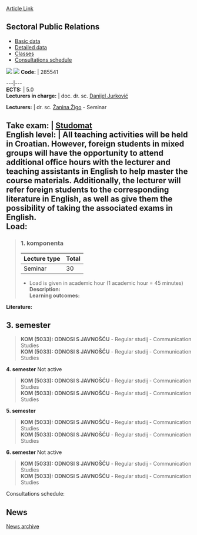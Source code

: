 [Article Link](https://www.fhs.hr/en/course/spr_b)

## Sectoral Public Relations
  * [Basic data](https://www.fhs.hr/en/course/spr_b#v1id-523837_303724_1_0 "Basic data")
  * [Detailed data](https://www.fhs.hr/en/course/spr_b#v1id-523837_303724_1_1 "Detailed data")
  * [Classes](https://www.fhs.hr/en/course/spr_b#v1id-523837_303724_1_2 "Classes")
  * [Consultations schedule](https://www.fhs.hr/en/course/spr_b#v1id-523837_303724_1_3 "Consultations schedule")


[![](https://www.fhs.hr/img/flags/gif/hr.gif)](https://www.fhs.hr/predmet/osjud_a) [![](https://www.fhs.hr/img/flags/gif/gb.gif)](https://www.fhs.hr/en/course/spr_b)
**Code:** |  285541  
  
---|---  
**ECTS:** |  5.0   
**Lecturers in charge:** |  doc. dr. sc. [Danijel Jurković](https://www.fhs.hr/staff/danijel.jurkovic)   
  
**Lecturers:** |  dr. sc. [Žanina Žigo](https://www.fhs.hr/djelatnik/zanina.zigo) - Seminar  
  
**Take exam:** |  [Studomat](http://www.isvu.hr/studomat)  
**English level:** |  All teaching activities will be held in Croatian. However, foreign students in mixed groups will have the opportunity to attend additional office hours with the lecturer and teaching assistants in English to help master the course materials. Additionally, the lecturer will refer foreign students to the corresponding literature in English, as well as give them the possibility of taking the associated exams in English.   
**Load:**  
---  
> ### 1. komponenta
> | Lecture type | Total  
> ---|---  
> Seminar | 30  
> * Load is given in academic hour (1 academic hour = 45 minutes)   
**Description:**  
> **Learning outcomes:**  

  
**Literature:**  

  
**3. semester**  
---  
> **KOM (5033): ODNOSI S JAVNOŠĆU** - Regular studij - Communication Studies  
>  **KOM (5033): ODNOSI S JAVNOŠĆU** - Regular studij - Communication Studies  
>   
  
**4. semester** Not active  
> **KOM (5033): ODNOSI S JAVNOŠĆU** - Regular studij - Communication Studies  
>  **KOM (5033): ODNOSI S JAVNOŠĆU** - Regular studij - Communication Studies  
>   
  
**5. semester**  
> **KOM (5033): ODNOSI S JAVNOŠĆU** - Regular studij - Communication Studies  
>  **KOM (5033): ODNOSI S JAVNOŠĆU** - Regular studij - Communication Studies  
>   
  
**6. semester** Not active  
> **KOM (5033): ODNOSI S JAVNOŠĆU** - Regular studij - Communication Studies  
>  **KOM (5033): ODNOSI S JAVNOŠĆU** - Regular studij - Communication Studies  
>   
Consultations schedule: 


## News
[News archive](https://www.fhs.hr/en/course/spr_b?@=21ttt#news_132903 "News archive")
